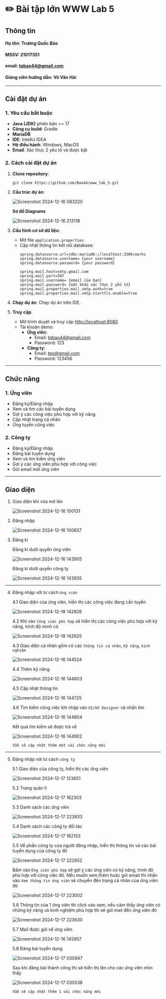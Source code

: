 # ✏️ **Bài tập lớn WWW Lab 5**

## Thông tin
#### **Họ tên**: Trương Quốc Bảo
#### **MSSV**: 21017351  
#### **email**: tqbao44@gmail.com
#### **Giảng viên hướng dẫn**: Võ Văn Hải
---
## Cài đặt dự án

### 1. Yêu cầu bắt buộc
- **Java (JDK)** phiên bản >= 17
- **Công cụ build**: Gradle
- **MariaDB**
- **IDE**: IntelliJ IDEA
- **Hệ điều hành**: Windows, MacOS
- **Email**: Xác thực 2 yếu tố và được bật

### 2. Cách cài đặt dự án
1. **Clone repository**:
    ```bash
    git clone https://github.com/Bao44/www_lab_5.git
    ```
2. **Cấu trúc dự án**:

    ![Screenshot 2024-12-16 083220](https://github.com/user-attachments/assets/546d6596-f9a0-461a-b161-f0d8c2cac7a3)

   **Sơ đồ Diagrams**

   ![Screenshot 2024-12-16 213118](https://github.com/user-attachments/assets/e085cd79-7b67-40e6-8614-f10cd9e1e78d)
   
4. **Cấu hình cơ sở dữ liệu**:
   - Mở file `application.properties`.
   - Cập nhật thông tin kết nối database:
       ```properties
       spring.datasource.url=jdbc:mariadb://localhost:3306/works
       spring.datasource.username= {your username}
       spring.datasource.password= {your password}

       spring.mail.host=smtp.gmail.com
       spring.mail.port=587
       spring.mail.username= {email của bạn}
       spring.mail.password= {mật khẩu xác thực 2 yếu tố}
       spring.mail.properties.mail.smtp.auth=true
       spring.mail.properties.mail.smtp.starttls.enable=true
       ```
3. **Chạy dự án**:
   Chạy dự án trên IDE.
4. **Truy cập**:
   - Mở trình duyệt và truy cập [http://localhost:8080](http://localhost:8080).
   - Tài khoản demo:
     - **Ứng viên:**
       -   Email: tqbao44@gmail.com
       - Password: 123
     - **Công ty:**
       - Email: teo@gmail.com
       - Password: 123456
---

## Chức năng

### 1. Ứng viên
- Đăng ký/Đăng nhập
- Xem và tìm các bài tuyển dụng
- Gợi ý các công việc phù hợp với kỹ năng
- Cập nhật trang cá nhân
- Ứng tuyển công việc

### 2. Công ty
- Đăng ký/Đăng nhập
- Đăng bài tuyển dụng
- Xem và tìm kiếm ứng viên
- Gợi ý các ứng viên phù hợp với công việc
- Gửi email mời ứng viên
  
---

## Giao diện
 1. Giao diện khi vừa mở lên
    
    ![Screenshot 2024-12-16 100131](https://github.com/user-attachments/assets/cd4c3160-28c5-4677-a1bb-bf9f7504a170)
 
 2. Đăng nhập
    
    ![Screenshot 2024-12-16 100657](https://github.com/user-attachments/assets/6c2233b0-bb1c-4793-8153-2caeb70527b4)
 
 3. Đăng kí

    Đăng kí dưới quyền ứng viên
    
    ![Screenshot 2024-12-16 143905](https://github.com/user-attachments/assets/4de09744-9e2e-4e93-a467-fa49e46a196e)

    Đăng kí dưới quyền công ty

    ![Screenshot 2024-12-16 143935](https://github.com/user-attachments/assets/78dece2a-be11-4071-b490-ba9917e5a006)

---

 4. Đăng nhập với tư cách `ứng viên`
    
    4.1 Giao diện của ứng viên, hiển thị các công việc đang cần tuyển

    ![Screenshot 2024-12-18 142826](https://github.com/user-attachments/assets/044a0e85-afec-4736-8a18-f87d310f8f46)

    4.2 Khi vào `Công việc phù hợp` sẽ hiển thị các công việc phù hợp với kỹ năng, trình độ mình có

    ![Screenshot 2024-12-18 142625](https://github.com/user-attachments/assets/7a63366f-d06f-4999-b80d-4dacb94f7fd5)
    
    4.3 Giao diện cá nhân gồm có các `thông tin cá nhân`, `kỹ năng`, `kinh nghiệm `

    ![Screenshot 2024-12-16 144524](https://github.com/user-attachments/assets/2ead4659-b95c-4cea-aae4-74e5d1145966)

    4.4 Thêm kỹ năng
    
    ![Screenshot 2024-12-16 144603](https://github.com/user-attachments/assets/67f7af44-1b7f-4970-8f9e-1451db9ff2a4)

    4.5 Cập nhật thông tin

    ![Screenshot 2024-12-16 144725](https://github.com/user-attachments/assets/45c9a599-5fa1-4cfc-9782-917efa06bff0)

    4.6 Tìm kiếm công việc khi nhập vào `UI/UX Designer` và nhấn tìm

    ![Screenshot 2024-12-16 144804](https://github.com/user-attachments/assets/d34457ef-0957-494b-96c3-0e124db7a58e)

    Kết quả tìm kiếm sẽ được trả về
    
    ![Screenshot 2024-12-16 144902](https://github.com/user-attachments/assets/bd92d87c-4f67-4b1b-85c8-5bcdbd570fa8)

    `Vẫn sẽ cập nhật thêm một vài chức năng mới`

---

 5. Đăng nhập với tư cách `công ty`

    5.1 Giao diện của công ty, hiển thị các ứng viên
    
    ![Screenshot 2024-12-17 123651](https://github.com/user-attachments/assets/8679398e-56ef-4684-9217-0a0d6bf5abf9)

    5.2 Trang quản lí

    ![Screenshot 2024-12-17 162303](https://github.com/user-attachments/assets/af8ef75b-a79d-40f9-8e42-dd044b893128)
    
    5.3 Danh sách các ứng viên

    ![Screenshot 2024-12-17 223933](https://github.com/user-attachments/assets/d21459b1-2f41-4719-913f-a1931bc53141)

    5.4 Danh sách các công ty đối tác

    ![Screenshot 2024-12-17 162153](https://github.com/user-attachments/assets/35e5fc83-6ab3-45d3-893c-7781c6c71720)

    5.5 Về phần công ty của người đăng nhập, hiển thị thông tin và các bài tuyển dụng của công ty đó
    
    ![Screenshot 2024-12-17 222652](https://github.com/user-attachments/assets/0192fb47-9605-4994-b1db-b21b80d6061a)

    Bấm vào `Ứng viên phù hợp` sẽ gợi ý các ứng viên có kỹ năng, trình độ phù hợp với công việc đó. Nếu muốn xem thêm hoặc gửi email thì nhấn vào `Xem thông tin ứng viên` sẽ chuyển đến trang cá nhân của ứng viên đó

    ![Screenshot 2024-12-17 223002](https://github.com/user-attachments/assets/b9ebfc00-87f5-42a7-94f0-9d8dad5ef05e)

    5.6 Thông tin của 1 ứng viên thi click vào xem, nếu cảm thấy ứng viên có những kỹ năng và kinh nghiệm phù hợp thì sẽ gửi mail đến ứng viên đó

    ![Screenshot 2024-12-17 223630](https://github.com/user-attachments/assets/71a8b8fb-6548-4325-90db-6eb80b1c81e3)

    5.7 Mail được gửi về ứng viên

    ![Screenshot 2024-12-16 145957](https://github.com/user-attachments/assets/d1b39490-6bcd-46d2-832c-c79ffce2f492)

    5.8 Đăng bài tuyển dụng

    ![Screenshot 2024-12-17 030847](https://github.com/user-attachments/assets/25d4ba56-e2e8-452d-8446-4d0ffbeb9752)

    Sau khi đăng bài thành công thì sẽ hiển thị lên cho các ứng viên nhìn thấy

    ![Screenshot 2024-12-17 030538](https://github.com/user-attachments/assets/6c860cd9-3147-4b71-8f11-b7fe3a833a0a)

    `Vẫn sẽ cập nhật thêm 1 vài chức năng mới` 
    
